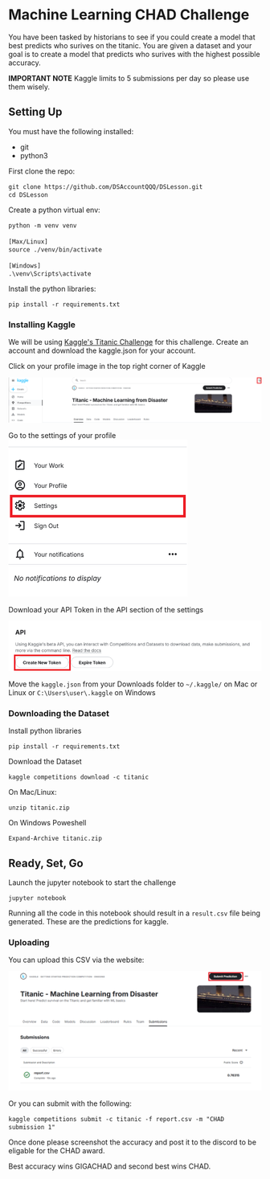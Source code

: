 # Machine Learning CHAD Challenge

You have been tasked by historians to see if you could create a model that best predicts who surives on the titanic. You are given a dataset and your goal is to create a model that predicts who surives with the highest possible accuracy.

**IMPORTANT NOTE** Kaggle limits to 5 submissions per day so please use them wisely.

## Setting Up

You must have the following installed:
* git
* python3

First clone the repo:
```
git clone https://github.com/DSAccountQQQ/DSLesson.git
cd DSLesson
```

Create a python virtual env:
```
python -m venv venv

[Max/Linux]
source ./venv/bin/activate

[Windows]
.\venv\Scripts\activate
```

Install the python libraries:
```
pip install -r requirements.txt
```

### Installing Kaggle

We will be using [Kaggle's Titanic Challenge](https://www.kaggle.com/competitions/titanic) for this challenge. Create an account and download the kaggle.json for your account.

Click on your profile image in the top right corner of Kaggle

![kaggle profile](./images/kaggle_titanic.png)


Go to the settings of your profile
![kaggle settings](./images/kaggle_settings.png)

Download your API Token in the API section of the settings

![kaggle token](./images/kaggle_token.png)

Move the `kaggle.json` from your Downloads folder to `~/.kaggle/` on Mac or Linux or `C:\Users\user\.kaggle` on Windows

### Downloading the Dataset

Install python libraries
```
pip install -r requirements.txt
```

Download the Dataset
```
kaggle competitions download -c titanic 
```

On Mac/Linux:
```
unzip titanic.zip
```

On Windows Poweshell
```
Expand-Archive titanic.zip
```

## Ready, Set, Go

Launch the jupyter notebook to start the challenge

```
jupyter notebook
```

Running all the code in this notebook should result in a `result.csv` file being generated. These are the predictions for kaggle.

### Uploading

You can upload this CSV via the website:

![kaggle upload](./images/kaggle_submission.png)

Or you can submit with the following:
```
kaggle competitions submit -c titanic -f report.csv -m "CHAD submission 1"
```

Once done please screenshot the accuracy and post it to the discord to be eligable for the CHAD award.

Best accuracy wins GIGACHAD and second best wins CHAD. 